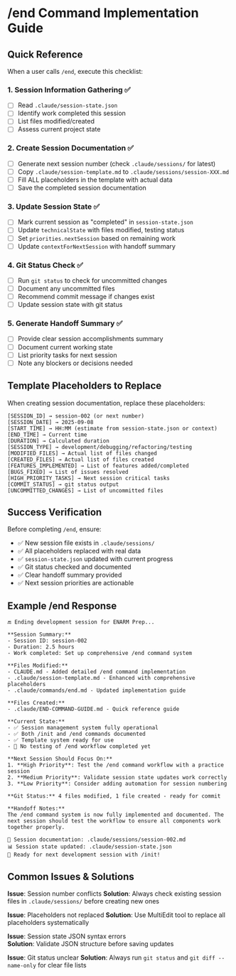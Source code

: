 # /end Command Implementation Guide

## Quick Reference

When a user calls `/end`, execute this checklist:

### 1. Session Information Gathering ✅
- [ ] Read `.claude/session-state.json`
- [ ] Identify work completed this session
- [ ] List files modified/created
- [ ] Assess current project state

### 2. Create Session Documentation ✅
- [ ] Generate next session number (check `.claude/sessions/` for latest)
- [ ] Copy `.claude/session-template.md` to `.claude/sessions/session-XXX.md`
- [ ] Fill ALL placeholders in the template with actual data
- [ ] Save the completed session documentation

### 3. Update Session State ✅
- [ ] Mark current session as "completed" in `session-state.json`
- [ ] Update `technicalState` with files modified, testing status
- [ ] Set `priorities.nextSession` based on remaining work
- [ ] Update `contextForNextSession` with handoff summary

### 4. Git Status Check ✅
- [ ] Run `git status` to check for uncommitted changes
- [ ] Document any uncommitted files
- [ ] Recommend commit message if changes exist
- [ ] Update session state with git status

### 5. Generate Handoff Summary ✅
- [ ] Provide clear session accomplishments summary
- [ ] Document current working state
- [ ] List priority tasks for next session
- [ ] Note any blockers or decisions needed

## Template Placeholders to Replace

When creating session documentation, replace these placeholders:

```
[SESSION_ID] → session-002 (or next number)
[SESSION_DATE] → 2025-09-08
[START_TIME] → HH:MM (estimate from session-state.json or context)
[END_TIME] → Current time
[DURATION] → Calculated duration
[SESSION_TYPE] → development/debugging/refactoring/testing
[MODIFIED_FILES] → Actual list of files changed
[CREATED_FILES] → Actual list of files created
[FEATURES_IMPLEMENTED] → List of features added/completed
[BUGS_FIXED] → List of issues resolved
[HIGH_PRIORITY_TASKS] → Next session critical tasks
[COMMIT_STATUS] → git status output
[UNCOMMITTED_CHANGES] → List of uncommitted files
```

## Success Verification

Before completing `/end`, ensure:
- ✅ New session file exists in `.claude/sessions/`
- ✅ All placeholders replaced with real data
- ✅ `session-state.json` updated with current progress
- ✅ Git status checked and documented
- ✅ Clear handoff summary provided
- ✅ Next session priorities are actionable

## Example /end Response

```
🔚 Ending development session for ENARM Prep...

**Session Summary:**
- Session ID: session-002
- Duration: 2.5 hours  
- Work completed: Set up comprehensive /end command system

**Files Modified:**
- CLAUDE.md - Added detailed /end command implementation
- .claude/session-template.md - Enhanced with comprehensive placeholders
- .claude/commands/end.md - Updated implementation guide

**Files Created:**
- .claude/END-COMMAND-GUIDE.md - Quick reference guide

**Current State:**
- ✅ Session management system fully operational
- ✅ Both /init and /end commands documented
- ✅ Template system ready for use
- 🔄 No testing of /end workflow completed yet

**Next Session Should Focus On:**
1. **High Priority**: Test the /end command workflow with a practice session
2. **Medium Priority**: Validate session state updates work correctly
3. **Low Priority**: Consider adding automation for session numbering

**Git Status:** 4 files modified, 1 file created - ready for commit

**Handoff Notes:**
The /end command system is now fully implemented and documented. The next session should test the workflow to ensure all components work together properly.

📁 Session documentation: .claude/sessions/session-002.md
📊 Session state updated: .claude/session-state.json
🚀 Ready for next development session with /init!
```

## Common Issues & Solutions

**Issue**: Session number conflicts
**Solution**: Always check existing session files in `.claude/sessions/` before creating new ones

**Issue**: Placeholders not replaced
**Solution**: Use MultiEdit tool to replace all placeholders systematically

**Issue**: Session state JSON syntax errors  
**Solution**: Validate JSON structure before saving updates

**Issue**: Git status unclear
**Solution**: Always run `git status` and `git diff --name-only` for clear file lists